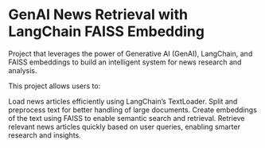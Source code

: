 # GenAI News Retrieval with LangChain FAISS Embedding
Project that leverages the power of Generative AI (GenAI), LangChain, and FAISS embeddings to build an intelligent system for news research and analysis.

This project allows users to:

Load news articles efficiently using LangChain’s TextLoader.
Split and preprocess text for better handling of large documents.
Create embeddings of the text using FAISS to enable semantic search and retrieval.
Retrieve relevant news articles quickly based on user queries, enabling smarter research and insights.
